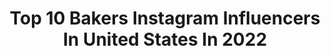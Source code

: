 ---
title: Top 10 Bakers Instagram Influencers In United States In 2022
description: >-
  Find top bakers Instagram influencers in United States in 2022. Most popular hashtags: #tbt #blacklivesmatter #love.
platform: Instagram
hits: 3666
text_top: Identify the top-rated Instagram profiles on inBeat.
text_bottom: Our database has 3666 Instagram influencers like this in United States for you to connect with.
profiles:
  - username: "simons_bread"
    fullname: >-
      Simon Bowden
    bio: >-
      Baker
    location: "United States"
    followers: 8303
    engagement: 860
    commentsToLikes: 0.058190
    id: ck6u13xirjfly0j71bzfjd23x
    verified: false
    hashtags: "#sourdough, #yahoofood, #food52, #sourdoughbread"
  - username: "bestobaker"
    fullname: >-
      Giuseppe Besto Stella
    bio: >-
      I'm a Bearded baker in love with photography. 📍Milano 🇮🇹 🏳️‍🌈 |He/Him| The other side of me👇 @besto_stella
    location: "United States"
    followers: 7268
    engagement: 1351
    commentsToLikes: 0.064616
    id: ck6tyehy039k30j71pe2sx5np
    verified: false
    hashtags: "#art, #queer, #muscle, #pink"
  - username: "real_tim_othy"
    fullname: >-
      Tim Othy
    bio: >-
      From WI. Live in SF. Gym goer. Traveler. Baker. Dog lover. Needlepointer. Linguaphile, Golden Girls lunatic, and Oxford comma enthusiast.
    location: "United States"
    followers: 28743
    engagement: 1015
    commentsToLikes: 0.051472
    id: ck9hb12frexd20j7894363rx2
    verified: false
    hashtags: "#byedon2020, #proudboys, #vote, #bidenharris2020"
  - username: "biancavierra"
    fullname: >-
      b. 🐝
    bio: >-
      hot tub connoisseur 🛁 aspiring sourdough baker 👩🏻‍🍳 LA - @theindustryla francis@theindustrymodelmgmt.com
    location: "United States"
    followers: 34689
    engagement: 674
    commentsToLikes: 0.033143
    id: ck1381wzie3wf0i196bq18n4u
    verified: true
    hashtags: ""
  - username: "gemma_stafford"
    fullname: >-
      Gemma Stafford
    bio: >-
      Host, Professional Chef, Bold Baker, Irish living in LA. Follow my baking @biggerbolderbaking. New baking recipes 4x per week on my website 👇
    location: "United States"
    followers: 131040
    engagement: 332
    commentsToLikes: 0.035423
    id: ck0w1xhqelmhc0i19k0tesijh
    verified: true
    hashtags: "#newmom, #babyboy, #newparents, #fallbaking"
  - username: "thefunamentals"
    fullname: >-
      Funa Maduka
    bio: >-
      🚫 rarely on IG, pls direct all queries to funa.assistant@gmail.com filmmaker 👩🏾‍🎨 & aspiring vegan baker👩🏾‍🍳 tedx talk 🔻; film @waitingforhassana
    location: "United States"
    followers: 10386
    engagement: 430
    commentsToLikes: 0.088188
    id: ck8t00dozqexk0j78wk7x4dyg
    verified: false
    hashtags: "#badgleymischka, #luluwang, #pedroalmodovar, #bongjoonho"
  - username: "__jennrivera"
    fullname: >-
      Jennifer Rivera
    bio: >-
      Valentina’s mama + Oscar’s wifey 💕 Built on love + faith ⋒ Bakersfield, CA 🍇
    location: "United States"
    followers: 24331
    engagement: 1709
    commentsToLikes: 0.007366
    id: ck5hkpnwoiuci0i1129lpn87t
    verified: false
    hashtags: "#momlife, #babygirl, #bakersfield, #cliffordglover"
  - username: "tarek1_1_1"
    fullname: >-
      tarek طارق
    bio: >-
      🇪🇬 egypshan 🗽New Yorker. nomad📍ahora (Bakersfield, CA)🏔 connection to Mother Earth first ☝🏽 🌍 everything els second ✌🏽 Work @tarekdesigns_
    location: "United States"
    followers: 47028
    engagement: 214
    commentsToLikes: 0.039118
    id: ckapag30avyfi0i78ep74n3c1
    verified: true
    hashtags: "#spirtuality, #love, #spirtualawakening, #spirtualjourney"
  - username: "greer_grammer"
    fullname: >-
      Greer Grammer
    bio: >-
      Hi! I’m Greer :) 🎥actress (awkward, the middle) 👸🏼disney nerd 🎄christmas obsessed ✝️Luke 1:45 🧁amateur baker 🤳🏻amateur instagrammer 🤷🏼‍♀️amateur adult
    location: "United States"
    followers: 167425
    engagement: 269
    commentsToLikes: 0.019157
    id: ck14iopvbggkl0i19ay6gtcvg
    verified: true
    hashtags: "#disneyplusdrivein, #tbt, #blacklivesmatter, #happyearthday"
  - username: "madscarroll2"
    fullname: >-
      Madeline Carroll
    bio: >-
      Actress - speaker - writer (Isaiah 43) Favs: iced tea,1995 Leonardo DiCaprio, n Forensic Files Mostly known as Julie baker but evry1 calls me Mads 💅
    location: "United States"
    followers: 86974
    engagement: 480
    commentsToLikes: 0.009268
    id: ck0u28jm7z6zg0i19pt9jgsr9
    verified: true
    hashtags: "#photochallenge, #selfiechallenge, #throwbackkkkk"
---